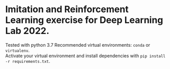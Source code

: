 # Imitation and Reinforcement Learning exercise for Deep Learning Lab 2022. 

  

Tested with python 3.7
Recommended virtual environments: `conda` or `virtualenv`. <br>
Activate your virtual environment and install dependencies with `pip install -r requirements.txt`.
